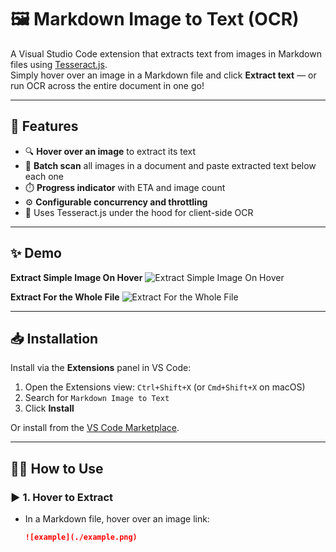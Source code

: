 # 🖼️ Markdown Image to Text (OCR)

A Visual Studio Code extension that extracts text from images in Markdown files using [Tesseract.js](https://github.com/naptha/tesseract.js).  
Simply hover over an image in a Markdown file and click **Extract text** — or run OCR across the entire document in one go!

---

## 🚀 Features

- 🔍 **Hover over an image** to extract its text
- 📑 **Batch scan** all images in a document and paste extracted text below each one
- ⏱️ **Progress indicator** with ETA and image count
- ⚙️ **Configurable concurrency and throttling**
- 🧠 Uses Tesseract.js under the hood for client-side OCR

---

## ✨ Demo

**Extract Simple Image On Hover**
![Extract Simple Image On Hover](https://github.com/openmindednewby/MarkdownImageToTextVSCodeExtension/extractTextFromSingleImage.gif)

**Extract For the Whole File**
![Extract For the Whole File](https://github.com/openmindednewby/MarkdownImageToTextVSCodeExtension/extractTextFromTheWholeFile.gif)

---

## 📥 Installation

Install via the **Extensions** panel in VS Code:

1. Open the Extensions view: `Ctrl+Shift+X` (or `Cmd+Shift+X` on macOS)
2. Search for `Markdown Image to Text`
3. Click **Install**

Or install from the [VS Code Marketplace](https://marketplace.visualstudio.com/VSCode).

---

## 🧑‍🏫 How to Use

### ▶️ 1. Hover to Extract

- In a Markdown file, hover over an image link:
  ```markdown
  ![example](./example.png)
